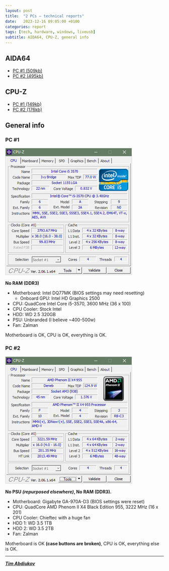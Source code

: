 ```yaml
---
layout: post
title:  "2 PCs – technical reports"
date:   2023-12-16 09:05:00 +0100
categories: report
tags: [tech, hardware, windows, liveusb]
subtitle: AIDA64, CPU-Z, general info
---
```


##  AIDA64

* [PC #1 (509kb)](./A-PC-AIDA64.htm)
* [PC #2 (495kb)](./T-PC-AIDA64.htm)

## CPU-Z

* [PC #1 (149kb)](./A-PC-CPU-Z.htm)
* [PC #2 (176kb)](./T-PC-CPU-Z.htm)

## General info

### PC #1

![A-PC-CPU-Z](./A-PC-CPU-Z.PNG)

**No RAM (DDR3)**

* Motherboard: Intel DQ77MK (BIOS settings may need resetting)
	* Onboard GPU: 	Intel HD Graphics 2500
* CPU: 	QuadCore Intel Core i5-3570, 3600 MHz (36 x 100)
* CPU Cooler: Stock Intel
* HDD: WD 2.5 320GB
* PSU: Unbranded (I believe ~400-500w)
* Fan: Zalman

Motherboard is OK, CPU is OK, everything is OK.

### PC #2

![T-PC-CPU-Z](./T-PC-CPU-Z.PNG)

**No PSU *(repurposed elsewhere)*, No RAM (DDR3).** 

* Motherboard: 	Gigabyte GA-970A-D3 (BIOS settings were reset)
* CPU: 	QuadCore AMD Phenom II X4 Black Edition 955, 3222 MHz (16 x 201)
* CPU Cooler: Chieftec with a huge fan
* HDD 1: WD 3.5 1TB
* HDD 2: WD 3.5 2TB 
* Fan: Zalman

Motherboard is OK **(case buttons are broken)**, CPU is OK, everything else is OK.

---------------------------------

***[Tim Abdiukov](https://github.com/TAbdiukov)***
